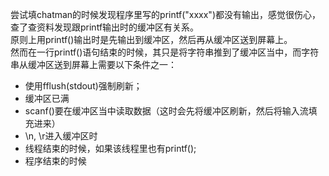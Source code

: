 尝试填chatman的时候发现程序里写的printf("xxxx")都没有输出，感觉很伤心，查了查资料发现跟printf输出时的缓冲区有关系。<br>
原则上用printf()输出时是先输出到缓冲区，然后再从缓冲区送到屏幕上。<br>
然而在一行printf()语句结束的时候，其只是将字符串推到了缓冲区当中，而字符串从缓冲区送到屏幕上需要以下条件之一：<br>

* 使用fflush(stdout)强制刷新；
* 缓冲区已满
* scanf()要在缓冲区当中读取数据（这时会先将缓冲区刷新，然后将输入流填充进来）
* \n, \r进入缓冲区时
* 线程结束的时候，如果该线程里也有printf();
* 程序结束的时候